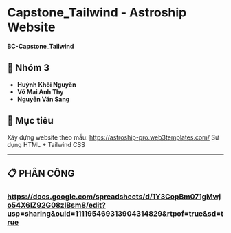 # Capstone_Tailwind - Astroship Website
**BC-Capstone_Tailwind**

## 👥 Nhóm 3
- **Huỳnh Khôi Nguyên** 
- **Võ Mai Anh Thy**
- **Nguyễn Văn Sang**

## 🎯 Mục tiêu
Xây dựng website theo mẫu: https://astroship-pro.web3templates.com/
Sử dụng HTML + Tailwind CSS

---

## 📋 PHÂN CÔNG

### https://docs.google.com/spreadsheets/d/1Y3CopBm071gMwjo54X6lZ92G08zIBsm8/edit?usp=sharing&ouid=111195469313904314829&rtpof=true&sd=true